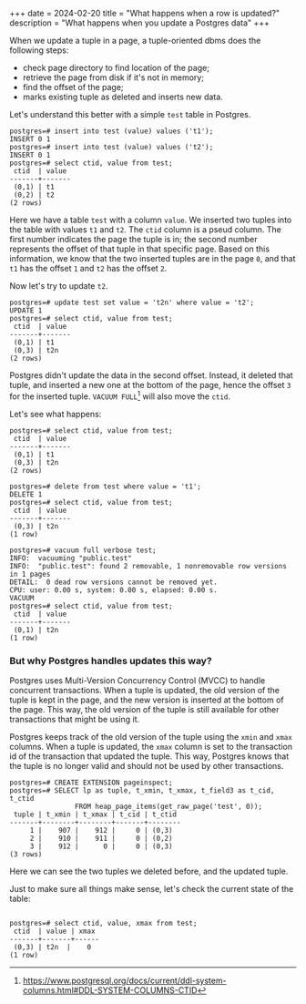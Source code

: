 +++ 
date = 2024-02-20
title = "What happens when a row is updated?"
description = "What happens when you update a Postgres data"
+++

When we update a tuple in a page, a tuple-oriented dbms does the following steps:

- check page directory to find location of the page;
- retrieve the page from disk if it's not in memory;
- find the offset of the page;
- marks existing tuple as deleted and inserts new data.

Let's understand this better with a simple `test` table in Postgres.


```
postgres=# insert into test (value) values ('t1');
INSERT 0 1
postgres=# insert into test (value) values ('t2');
INSERT 0 1
postgres=# select ctid, value from test;
 ctid  | value
-------+-------
 (0,1) | t1
 (0,2) | t2
(2 rows)
```

Here we have a table `test` with a column `value`. We inserted two tuples into the table with values `t1` and `t2`. The `ctid` column is a pseud column. The first number indicates the page the tuple is in; the second number represents the offset of that tuple in that specific page. Based on this information, we know that the two inserted tuples are in the page `0`, and that `t1` has the offset `1` and `t2` has the offset `2`.  


Now let's try to update `t2`.

```
postgres=# update test set value = 't2n' where value = 't2';
UPDATE 1
postgres=# select ctid, value from test;
 ctid  | value
-------+-------
 (0,1) | t1
 (0,3) | t2n
(2 rows)
```

Postgres didn't update the data in the second offset. Instead, it deleted that tuple, and inserted a new one at the bottom of the page, hence the offset `3` for the inserted tuple. `VACUUM FULL`[^1] will also move the `ctid`.

Let's see what happens:

```
postgres=# select ctid, value from test;
 ctid  | value
-------+-------
 (0,1) | t1
 (0,3) | t2n
(2 rows)

postgres=# delete from test where value = 't1';
DELETE 1
postgres=# select ctid, value from test;
 ctid  | value
-------+-------
 (0,3) | t2n
(1 row)

postgres=# vacuum full verbose test;
INFO:  vacuuming "public.test"
INFO:  "public.test": found 2 removable, 1 nonremovable row versions in 1 pages
DETAIL:  0 dead row versions cannot be removed yet.
CPU: user: 0.00 s, system: 0.00 s, elapsed: 0.00 s.
VACUUM
postgres=# select ctid, value from test;
 ctid  | value
-------+-------
 (0,1) | t2n
(1 row)
```

### But why Postgres handles updates this way?

Postgres uses Multi-Version Concurrency Control (MVCC) to handle concurrent transactions. When a tuple is updated, the old version of the tuple is kept in the page, and the new version is inserted at the bottom of the page. This way, the old version of the tuple is still available for other transactions that might be using it.

Postgres keeps track of the old version of the tuple using the `xmin` and `xmax` columns. When a tuple is updated, the `xmax` column is set to the transaction id of the transaction that updated the tuple. This way, Postgres knows that the tuple is no longer valid and should not be used by other transactions.

```
postgres=# CREATE EXTENSION pageinspect;
postgres=# SELECT lp as tuple, t_xmin, t_xmax, t_field3 as t_cid, t_ctid
                FROM heap_page_items(get_raw_page('test', 0));
 tuple | t_xmin | t_xmax | t_cid | t_ctid
-------+--------+--------+-------+--------
     1 |    907 |    912 |     0 | (0,3)
     2 |    910 |    911 |     0 | (0,2)
     3 |    912 |      0 |     0 | (0,3)
(3 rows)
```

Here we can see the two tuples we deleted before, and the updated tuple. 

Just to make sure all things make sense, let's check the current state of the table:

```

postgres=# select ctid, value, xmax from test;
 ctid  | value | xmax
-------+-------+------
 (0,3) | t2n  |    0
(1 row)
```

[^1]: https://www.postgresql.org/docs/current/ddl-system-columns.html#DDL-SYSTEM-COLUMNS-CTID
